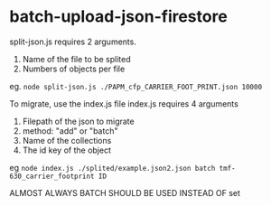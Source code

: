 # batch-upload-json-firestore

split-json.js requires 2 arguments.
1. Name of the file to be splited 
2. Numbers of objects per file

eg. `node split-json.js ./PAPM_cfp_CARRIER_FOOT_PRINT.json 10000`

To migrate, use the index.js file
index.js requires 4 arguments 
1. Filepath of the json to migrate
2. method: "add" or "batch"
3. Name of the collections
4. The id key of the object

eg `node index.js ./splited/example.json2.json batch tmf-630_carrier_footprint ID`


ALMOST ALWAYS BATCH SHOULD BE USED INSTEAD OF set